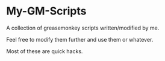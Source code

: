 My-GM-Scripts
=============

A collection of greasemonkey scripts written/modified by me.

Feel free to modify them further and use them or whatever.

Most of these are quick hacks.